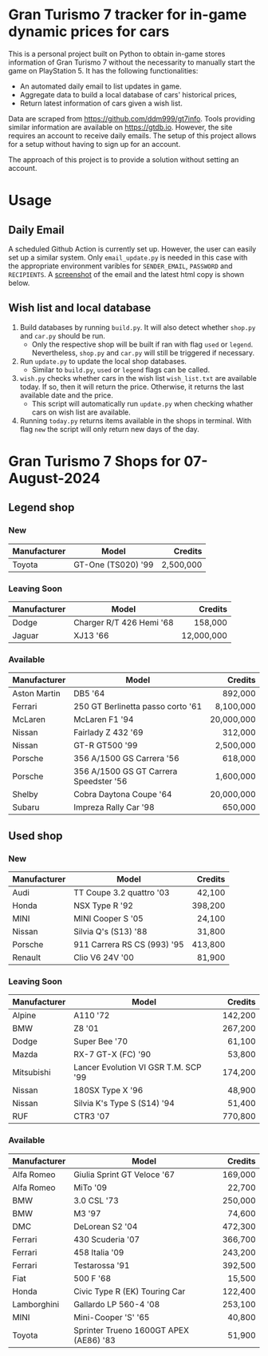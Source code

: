 # Gran Turismo 7 tracker for in-game dynamic prices for cars

This is a personal project built on Python to obtain in-game stores information of Gran Turismo 7 without the necessarity to manually start the game on PlayStation 5. It has the following functionalities:

- An automated daily email to list updates in game.
- Aggregate data to build a local database of cars' historical prices,
- Return latest information of cars given a wish list.

Data are scraped from https://github.com/ddm999/gt7info. Tools providing similar information are available on https://gtdb.io. However, the site requires an account to receive daily emails. The setup of this project allows for a setup without having to sign up for an account.

The approach of this project is to provide a solution without setting an account.

# Usage

## Daily Email

A scheduled Github Action is currently set up. However, the user can easily set up a similar system. Only `email_update.py` is needed in this case with the appropriate environment varibles for `SENDER_EMAIL`, `PASSWORD` and `RECIPIENTS`. A [screenshot](https://raw.githubusercontent.com/marcohoucheng/Gran-Turismo-7-Price-Tracker/main/data/email_screenshot.png) of the email and the latest html copy is shown below.

## Wish list and local database

1. Build databases by running `build.py`. It will also detect whether `shop.py` and `car.py` should be run.
    - Only the respective shop will be built if ran with flag `used` or `legend`. Nevertheless, `shop.py` and `car.py` will still be triggered if necessary.
2. Run `update.py` to update the local shop databases.
    - Similar to `build.py`, `used` or `legend` flags can be called.
3. `wish.py` checks whether cars in the wish list `wish_list.txt` are available today. If so, then it will return the price. Otherwise, it returns the last available date and the price.
    - This script will automatically run `update.py` when checking whather cars on wish list are available.
4. Running `today.py` returns items available in the shops in terminal. With flag `new` the script will only return new days of the day.


# Gran Turismo 7 Shops for 07-August-2024



## Legend shop

### New
 | Manufacturer | Model | Credits |
 | --- | --- | --: |
|Toyota|GT-One (TS020) '99|2,500,000|

### Leaving Soon
 | Manufacturer | Model | Credits |
 | --- | --- | --: |
|Dodge|Charger R/T 426 Hemi '68|158,000|
|Jaguar|XJ13 '66|12,000,000|

### Available
 | Manufacturer | Model | Credits |
 | --- | --- | --: |
|Aston Martin|DB5 '64|892,000|
|Ferrari|250 GT Berlinetta passo corto '61|8,100,000|
|McLaren|McLaren F1 '94|20,000,000|
|Nissan|Fairlady Z 432 '69|312,000|
|Nissan|GT-R GT500 '99|2,500,000|
|Porsche|356 A/1500 GS Carrera '56|618,000|
|Porsche|356 A/1500 GS GT Carrera Speedster '56|1,600,000|
|Shelby|Cobra Daytona Coupe '64|20,000,000|
|Subaru|Impreza Rally Car '98|650,000|


## Used shop

### New
 | Manufacturer | Model | Credits |
 | --- | --- | --: |
|Audi|TT Coupe 3.2 quattro '03|42,100|
|Honda|NSX Type R '92|398,200|
|MINI|MINI Cooper S '05|24,100|
|Nissan|Silvia Q's (S13) '88|31,800|
|Porsche|911 Carrera RS CS (993) '95|413,800|
|Renault|Clio V6 24V '00|81,900|

### Leaving Soon
 | Manufacturer | Model | Credits |
 | --- | --- | --: |
|Alpine|A110 '72|142,200|
|BMW|Z8 '01|267,200|
|Dodge|Super Bee '70|61,100|
|Mazda|RX-7 GT-X (FC) '90|53,800|
|Mitsubishi|Lancer Evolution VI GSR T.M. SCP '99|174,200|
|Nissan|180SX Type X '96|48,900|
|Nissan|Silvia K's Type S (S14) '94|51,400|
|RUF|CTR3 '07|770,800|

### Available
 | Manufacturer | Model | Credits |
 | --- | --- | --: |
|Alfa Romeo|Giulia Sprint GT Veloce '67|169,000|
|Alfa Romeo|MiTo '09|22,700|
|BMW|3.0 CSL '73|250,000|
|BMW|M3 '97|74,600|
|DMC|DeLorean S2 '04|472,300|
|Ferrari|430 Scuderia '07|366,700|
|Ferrari|458 Italia '09|243,200|
|Ferrari|Testarossa '91|392,500|
|Fiat|500 F '68|15,500|
|Honda|Civic Type R (EK) Touring Car|122,400|
|Lamborghini|Gallardo LP 560-4 '08|253,100|
|MINI|Mini-Cooper 'S' '65|40,800|
|Toyota|Sprinter Trueno 1600GT APEX (AE86) '83|51,900|
